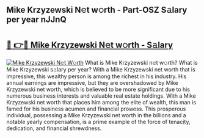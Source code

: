 ## Mike Krzyzewski N𝚎t w𝚘rth - Part-OSZ S𝚊lary per year nJJnQ

# <h2><a href="http://gc2208.nevu.top/?p=Mike+Krzyzewski">🔗 👉🔴 Mike Krzyzewski N𝚎t w𝚘rth - S𝚊lary</a></h2>

[![Mike Krzyzewski N𝚎t W𝚘rth](https://i.imgur.com/Oavwk0R.jpeg)](http://gc2208.nevu.top/?p=Mike+Krzyzewski)
What is Mike Krzyzewski n𝚎t w𝚘rth? What is Mike Krzyzewski s𝚊lary per year?
With a Mike Krzyzewski net worth that is impressive, this wealthy person is among the richest in his industry. His annual earnings are impressive, but they are overshadowed by Mike Krzyzewski net worth, which is believed to be more significant due to his numerous business interests and valuable real estate holdings. With a Mike Krzyzewski net worth that places him among the elite of wealth, this man is famed for his business acumen and financial prowess. This prosperous individual, possessing a Mike Krzyzewski net worth in the billions and a notable yearly compensation, is a prime example of the force of tenacity, dedication, and financial shrewdness.
